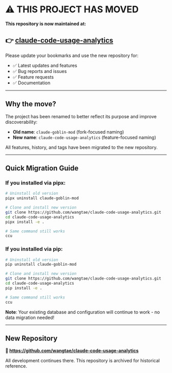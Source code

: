 # ⚠️ THIS PROJECT HAS MOVED

**This repository is now maintained at:**

## 👉 **[claude-code-usage-analytics](https://github.com/wangtae/claude-code-usage-analytics)**

Please update your bookmarks and use the new repository for:
- ✅ Latest updates and features
- ✅ Bug reports and issues
- ✅ Feature requests
- ✅ Documentation

---

## Why the move?

The project has been renamed to better reflect its purpose and improve discoverability:
- **Old name**: `claude-goblin-mod` (fork-focused naming)
- **New name**: `claude-code-usage-analytics` (feature-focused naming)

All features, history, and tags have been migrated to the new repository.

---

## Quick Migration Guide

### If you installed via pipx:
```bash
# Uninstall old version
pipx uninstall claude-goblin-mod

# Clone and install new version
git clone https://github.com/wangtae/claude-code-usage-analytics.git
cd claude-code-usage-analytics
pipx install -e .

# Same command still works
ccu
```

### If you installed via pip:
```bash
# Uninstall old version
pip uninstall claude-goblin-mod

# Clone and install new version
git clone https://github.com/wangtae/claude-code-usage-analytics.git
cd claude-code-usage-analytics
pip install -e .

# Same command still works
ccu
```

**Note**: Your existing database and configuration will continue to work - no data migration needed!

---

## New Repository
**🔗 https://github.com/wangtae/claude-code-usage-analytics**

All development continues there. This repository is archived for historical reference.
